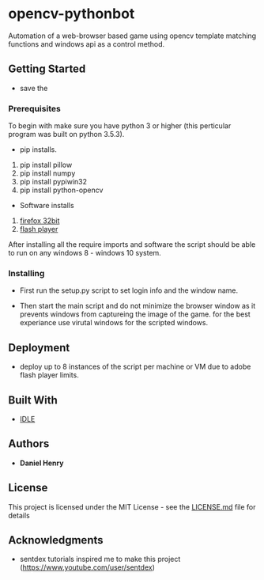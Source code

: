 # opencv-pythonbot

Automation of a web-browser based game using opencv template matching functions and windows api as a control method.

## Getting Started

* save the 

### Prerequisites

To begin with make sure you have python 3 or higher (this perticular program was built on python 3.5.3).

* pip installs.
1. pip install pillow
2. pip install numpy
3. pip install pypiwin32
4. pip install python-opencv

* Software installs
1. [firefox 32bit](https://www.mozilla.org/en-US/firefox/new/?scene=2)
2. [flash player](https://get.adobe.com/flashplayer/)

After installing all the require imports and software the script should be able to run on any windows 8 - windows 10 system.

### Installing
* First run the setup.py script to set login info and the window name.

* Then start the main script and do not minimize the browser window as it prevents windows from captureing the image of the game.
  for the best experiance use virutal windows for the scripted windows.

## Deployment

* deploy up to 8 instances of the script per machine or VM due to adobe flash player limits.

## Built With

* [IDLE](https://en.wikipedia.org/wiki/IDLE)

## Authors

* **Daniel Henry**

## License

This project is licensed under the MIT License - see the [LICENSE.md](LICENSE.md) file for details

## Acknowledgments

* sentdex tutorials inspired me to make this project (https://www.youtube.com/user/sentdex)
